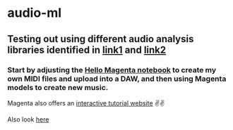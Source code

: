 # audio-ml

## Testing out using different audio analysis libraries identified in [link1](https://towardsdatascience.com/top-3-python-packages-to-learn-audio-data-science-project-cbd11c100fe7) and [link2](https://docs.python.org/3/library/aifc.html)


### Start by adjusting the [Hello Magenta notebook](https://colab.research.google.com/notebooks/magenta/hello_magenta/hello_magenta.ipynb) to create my own MIDI files and upload into a DAW, and then using Magenta models to create new music.

Magenta also offers an [interactive tutorial website](https://hello-magenta.glitch.me/) ✌️✌️

Also look [here](https://magenta.tensorflow.org/music-vae)
